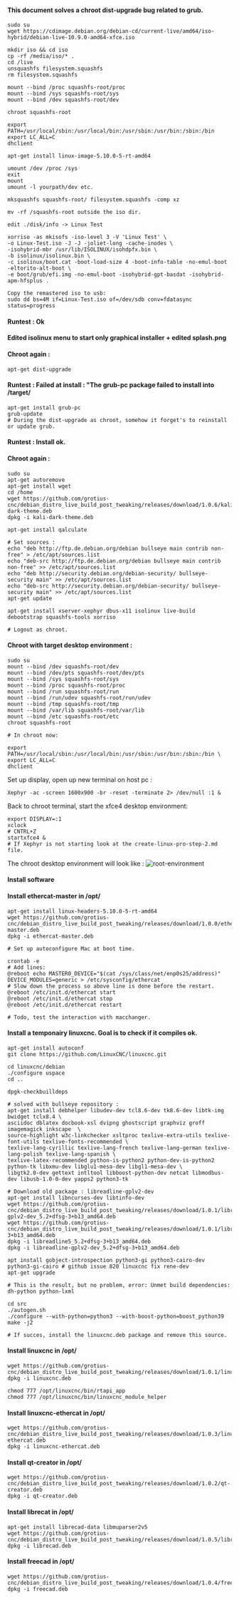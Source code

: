 
#### This document solves a chroot dist-upgrade bug related to grub.

    sudo su
    wget https://cdimage.debian.org/debian-cd/current-live/amd64/iso-hybrid/debian-live-10.9.0-amd64-xfce.iso

    mkdir iso && cd iso
    cp -rf /media/iso/* .
    cd /live
    unsquashfs filesystem.squashfs
    rm filesystem.squashfs

    mount --bind /proc squashfs-root/proc
    mount --bind /sys squashfs-root/sys
    mount --bind /dev squashfs-root/dev

    chroot squashfs-root

    export PATH=/usr/local/sbin:/usr/local/bin:/usr/sbin:/usr/bin:/sbin:/bin
    export LC_ALL=C
    dhclient

    apt-get install linux-image-5.10.0-5-rt-amd64

    umount /dev /proc /sys
    exit
    mount
    umount -l yourpath/dev etc.

    mksquashfs squashfs-root/ filesystem.squashfs -comp xz

    mv -rf /squashfs-root outside the iso dir.

    edit ./disk/info -> Linux Test

    xorriso -as mkisofs -iso-level 3 -V 'Linux Test' \
    -o Linux-Test.iso -J -J -joliet-long -cache-inodes \
    -isohybrid-mbr /usr/lib/ISOLINUX/isohdpfx.bin \
    -b isolinux/isolinux.bin \
    -c isolinux/boot.cat -boot-load-size 4 -boot-info-table -no-emul-boot -eltorito-alt-boot \
    -e boot/grub/efi.img -no-emul-boot -isohybrid-gpt-basdat -isohybrid-apm-hfsplus .

    Copy the remastered iso to usb:
    sudo dd bs=4M if=Linux-Test.iso of=/dev/sdb conv=fdatasync status=progress

#### Runtest : Ok

#### Edited isolinux menu to start only graphical installer + edited splash.png
#### Chroot again :

    apt-get dist-upgrade

#### Runtest : Failed at install : "The grub-pc  package failed to install into /target/

    apt-get install grub-pc
    grub-update
    # During the dist-upgrade as chroot, somehow it forget's to reinstall or update grub.

#### Runtest : Install ok.

#### Chroot again :

    sudo su
    apt-get autoremove
    apt-get install wget
    cd /home
    wget https://github.com/grotius-cnc/debian_distro_live_build_post_tweaking/releases/download/1.0.6/kali-dark-theme.deb
    dpkg -i kali-dark-theme.deb
    
    apt-get install qalculate

    # Set sources :
    echo "deb http://ftp.de.debian.org/debian bullseye main contrib non-free" > /etc/apt/sources.list 
    echo "deb-src http://ftp.de.debian.org/debian bullseye main contrib non-free" >> /etc/apt/sources.list 
    echo "deb http://security.debian.org/debian-security/ bullseye-security main" >> /etc/apt/sources.list 
    echo "deb-src http://security.debian.org/debian-security/ bullseye-security main" >> /etc/apt/sources.list 
    apt-get update
    
    apt-get install xserver-xephyr dbus-x11 isolinux live-build debootstrap squashfs-tools xorriso
    
    # Logout as chroot.
    
#### Chroot with target desktop environment :

    sudo su
    mount --bind /dev squashfs-root/dev
    mount --bind /dev/pts squashfs-root/dev/pts
    mount --bind /sys squashfs-root/sys
    mount --bind /proc squashfs-root/proc
    mount --bind /run squashfs-root/run
    mount --bind /run/udev squashfs-root/run/udev
    mount --bind /tmp squashfs-root/tmp
    mount --bind /var/lib squashfs-root/var/lib 
    mount --bind /etc squashfs-root/etc
    chroot squashfs-root 

    # In chroot now:

    export PATH=/usr/local/sbin:/usr/local/bin:/usr/sbin:/usr/bin:/sbin:/bin \
    export LC_ALL=C
    dhclient

Set up display, open up new terminal on host pc :

    Xephyr -ac -screen 1600x900 -br -reset -terminate 2> /dev/null :1 & 

Back to chroot terminal, start the xfce4 desktop environment:

    export DISPLAY=:1
    xclock
    # CNTRL+Z
    startxfce4 &  
    # If Xephyr is not starting look at the create-linux-pro-step-2.md file.

The chroot desktop environment will look like :
![root-environment](https://user-images.githubusercontent.com/44880102/113708243-fbecad00-96ae-11eb-99da-1c6622bcb8d7.png)

#### Install software

#### Install ethercat-master in /opt/  
    
    apt-get install linux-headers-5.10.0-5-rt-amd64
    wget https://github.com/grotius-cnc/debian_distro_live_build_post_tweaking/releases/download/1.0.0/ethercat-master.deb
    dpkg -i ethercat-master.deb
    
    # Set up autoconfigure Mac at boot time.
    
    crontab -e
    # Add lines:
    @reboot echo MASTER0_DEVICE="$(cat /sys/class/net/enp0s25/address)" DEVICE_MODULES=generic > /etc/sysconfig/ethercat 
    # Slow down the process so above line is done before the restart. 
    @reboot /etc/init.d/ethercat start
    @reboot /etc/init.d/ethercat stop
    @reboot /etc/init.d/ethercat restart
    
    # Todo, test the interaction with macchanger.
    
#### Install a temponairy linuxcnc. Goal is to check if it compiles ok.

    apt-get install autoconf
    git clone https://github.com/LinuxCNC/linuxcnc.git

    cd linuxcnc/debian
    ./configure uspace
    cd ..
    
    dpgk-checkbuilldeps
    
    # solved with bullseye repository :
    apt-get install debhelper libudev-dev tcl8.6-dev tk8.6-dev libtk-img bwidget tclx8.4 \
    asciidoc dblatex docbook-xsl dvipng ghostscript graphviz groff imagemagick inkscape  \
    source-highlight w3c-linkchecker xsltproc texlive-extra-utils texlive-font-utils texlive-fonts-recommended \
    texlive-lang-cyrillic texlive-lang-french texlive-lang-german texlive-lang-polish texlive-lang-spanish \
    texlive-latex-recommended python-is-python2 python-dev-is-python2 python-tk libxmu-dev libglu1-mesa-dev libgl1-mesa-dev \
    libgtk2.0-dev gettext intltool libboost-python-dev netcat libmodbus-dev libusb-1.0-0-dev yapps2 python3-tk

    # Download old package : libreadline-gplv2-dev 
    apt-get install libncurses-dev libtinfo-dev
    wget https://github.com/grotius-cnc/debian_distro_live_build_post_tweaking/releases/download/1.0.1/libreadline-gplv2-dev_5.2+dfsg-3+b13_amd64.deb
    wget https://github.com/grotius-cnc/debian_distro_live_build_post_tweaking/releases/download/1.0.1/libreadline5_5.2+dfsg-3+b13_amd64.deb
    dpkg -i libreadline5_5.2+dfsg-3+b13_amd64.deb
    dpkg -i libreadline-gplv2-dev_5.2+dfsg-3+b13_amd64.deb
    
    apt install gobject-introspection python3-gi python3-cairo-dev python3-gi-cairo # github issue 820 linuxcnc fix rene-dev
    apt-get upgrade
    
    # This is the result, but no problem, error: Unmet build dependencies: dh-python python-lxml

    cd src
    ./autogen.sh
    ./configure --with-python=python3 --with-boost-python=boost_python39 
    make -j2
    
    # If succes, install the linuxcnc.deb package and remove this source.
    
#### Install linuxcnc in /opt/    
    wget https://github.com/grotius-cnc/debian_distro_live_build_post_tweaking/releases/download/1.0.1/linuxcnc.deb
    dpkg -i linuxcnc.deb
    
    chmod 777 /opt/linuxcnc/bin/rtapi_app
    chmod 777 /opt/linuxcnc/bin/linuxcnc_module_helper
    
#### Install linuxcnc-ethercat in /opt/
    wget https://github.com/grotius-cnc/debian_distro_live_build_post_tweaking/releases/download/1.0.3/linuxcnc-ethercat.deb
    dpkg -i linuxcnc-ethercat.deb

#### Install qt-creator in /opt/
    wget https://github.com/grotius-cnc/debian_distro_live_build_post_tweaking/releases/download/1.0.2/qt-creator.deb
    dpkg -i qt-creator.deb

#### Install librecat in /opt/
    apt-get install librecad-data libmuparser2v5
    wget https://github.com/grotius-cnc/debian_distro_live_build_post_tweaking/releases/download/1.0.5/librecad.deb
    dpkg -i librecad.deb

#### Install freecad in /opt/
    wget https://github.com/grotius-cnc/debian_distro_live_build_post_tweaking/releases/download/1.0.4/freecad.deb
    dpkg -i freecad.deb


